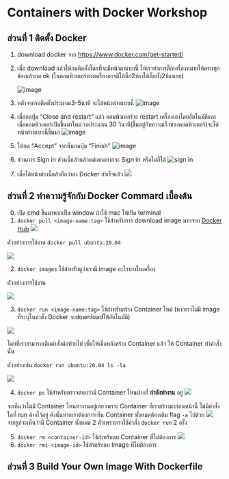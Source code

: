 # Containers with Docker Workshop

## ส่วนที่ 1 ติดตั้ง Docker


1. download docker จาก https://www.docker.com/get-started/
2. เมื่อ download แล้วให้กดติดตั้งโดยที่จะมีหน้าตาแบบนี้ ให้เราทำการติ๊กเครื่องหมายให้ครบทุกช่องแล้วกด ok (ในคอมพิวเตอร์บางเครื่องอาจมีให้ติ๊ก2ช่องให้ติ๊กทั้ง2ช่องเลย)

    ![image](https://cdn.discordapp.com/attachments/1200328562591399937/1213863087137103903/image.png?ex=65f70518&is=65e49018&hm=586a84ac705c86b48143c6951325336a232207361db6f561c2bc09dc57d72fd6&)

3. หลังจากรอติดตั้งประมาณ3-5นาที จะได้หน้าต่างแบบนี้
![image](https://media.discordapp.net/attachments/1200328562591399937/1213863652382220368/image.png?ex=65f7059f&is=65e4909f&hm=1f3fc101e4374dadd0360f74bdd016f720cf3d19fc2e38305e5918a5f80dd2c6&=&format=webp&quality=lossless)

4. เมื่อกดปุ่ม “Close and restart” แล้ว คอมพิวเตอร์จะ restart เครื่องเองโดยอัตโนมัติและเมื่อคอมพิวเตอร์เปิดขึ้นมาใหม่ รอประมาณ 30 วินาที(ขึ้นอยู่กับความเร็วของคอมพิวเตอร์)จะได้หน้าต่างแบบนี้ขึ้นมา
![image](https://cdn.discordapp.com/attachments/318688893941841920/1213803386642759740/image.png?ex=65f6cd7e&is=65e4587e&hm=f69000b48c80e429506daa598b40867ca6fe4bda6ebd57ffe2609ef85f8f6adf&)

5. ให้กด “Accept”  จากนั้นกดปุ่ม “Finish”
![image](https://cdn.discordapp.com/attachments/318688893941841920/1213803815774588990/image.png?ex=65f6cde5&is=65e458e5&hm=3bcd9b95dd858a718917db35d83c90e5d95435ecc0ab847e2e87c53fcbc9ef49&)

6. ส่วนการ Sign in ส่วนนี้แล้วแล้วแต่เลยอยากจะ Sign in หรือไม่ก็ได้
![sign in](https://cdn.discordapp.com/attachments/318688893941841920/1213804114107179058/image.png?ex=65f6ce2c&is=65e4592c&hm=c75f4a44d387ac78f8d814b0822e385dc1511b257296154a565f209d2b49594e&6)

7. เมื่อได้หน้าต่างนี้แล้วถือว่าลง Docker สำเร็จแล้ว
   ![](https://media.discordapp.net/attachments/1200328562591399937/1213865337632587837/image.png?ex=65f70731&is=65e49231&hm=6dcd84fd7ab7b49065f2fc61b96f75e2565ef5bfe0b535e2564d27fdd3663f9c&=&format=webp&quality=lossless&width=1215&height=701)


## ส่วนที่ 2 ทำความรู้จักกับ Docker Commard เบื้องต้น
0. เปิด cmd ขึ้นมาหากเป็น window ถ้าใช้ mac ให้เปิด terminal
1. `docker pull <image-name:tag>` ใช้สำหรับการ download image มากจาก [Docker Hub](https://hub.docker.com/_/ubuntu) 
  ![](https://cdn.discordapp.com/attachments/1213030615289700355/1213809850031669258/image.png?ex=65f6d383&is=65e45e83&hm=93d3cf7b9902467f24a8358a18342fda19c3c83cabed82bdd3d0ad75931b8dff&)

  ตัวอย่างการใช้งาน `docker pull ubuntu:20.04`

  ![](https://cdn.discordapp.com/attachments/1213030615289700355/1213807951584694303/image.png?ex=65f6d1bf&is=65e45cbf&hm=4e711afed9a3c2b5ee99b7e3152d7e1694042dac1b1b82def4ab16da9ed9e4d4&)
  

2. `docker images` ใช้สำหรับดูว่าเรามี image อะไรบางในเครื่อง

  ตัวอย่างการใช้งาน 

  ![](https://cdn.discordapp.com/attachments/1213030615289700355/1213808377218465824/image.png?ex=65f6d224&is=65e45d24&hm=1abbbb19becca93a963b244b43aa12483bfe60121cd45f3329e6734f6e261b19&)

3. `docker run <image-name:tag>` ใช้สำหรับสร้าง Container ใหม่ (หากเราไม่มี image ที่ระบุในคำสั่ง Docker จะdownloadให้อัตโนมัติ)

  ![](https://cdn.discordapp.com/attachments/1213030615289700355/1213812600169701427/image.png?ex=65f6d613&is=65e46113&hm=47c5c3e85f8457cdeca909c566de2431f178683df5785210820c6c2ff80bd92c&)

  โดยที่เราสามารถเติมคำสั่งต่อท้ายไป เพื่อให้เมื่อหลังสร้าง Container แล้ว ให้ Container ทำคำสั่งนั้น

  ตัวอย่างเช่น `docker run ubuntu:20.04 ls -la`

  ![](https://cdn.discordapp.com/attachments/1213030615289700355/1213811755176955934/image.png?ex=65f6d549&is=65e46049&hm=fa2c7bb44da3464cb651433564ed07a60c3cdbf6d86986a0689dfd65256e8af0&)

4. `docker ps` ใช้สำหรับตรวจสอบว่ามี Container ไหนบ้างที่ **กำลังทำงาน** อยู่
  ![](https://cdn.discordapp.com/attachments/1213030615289700355/1213813976752853002/image.png?ex=65f6d75b&is=65e4625b&hm=0cc867a9e75454af9aa92f43f3aee1faff9587b5d48c8c81516eee5fb3b5f7b6&)
  
  จะเห็นว่าไม่มี Container ไหนทำงานอยู่เลย เพราะ Container ที่เราสร้างมาก่อนหน้านี้ ไม่มีคำสั่งใดที่ run ค้างไว้อยู่ ดังนั้นหากเราต้องการเห็น Container ทั้งหมดต้องเติม flag `-a` ไปด้วย
  ![](https://cdn.discordapp.com/attachments/1213030615289700355/1213815272029425704/image.png?ex=65f6d890&is=65e46390&hm=376734d24a37f4b1b24bf2a30c6d77da5958b11bb78b79365f8493ff24f875d1&)
  จากรูปจะเห็นว่ามี Container ทั้งหมด 2 ตัวเพราะเราใช้คำสั่ง `docker run` 2 ครั้ง
  
5. `docker rm <container-id>` ใช้สำหรับลบ Container ที่ไม่ต้องการ
  ![](https://cdn.discordapp.com/attachments/1213030615289700355/1213817297878253569/image.png?ex=65f6da73&is=65e46573&hm=dda1615e148cb6bef738adebb103ca09c9a239a29f5504e769ca3a97615f930a&)
6. `docker rmi <image-id>` ใช้สำหรับลบ Image ที่ไม่ต้องการ 

## ส่วนที่ 3 Build Your Own Image With Dockerfile